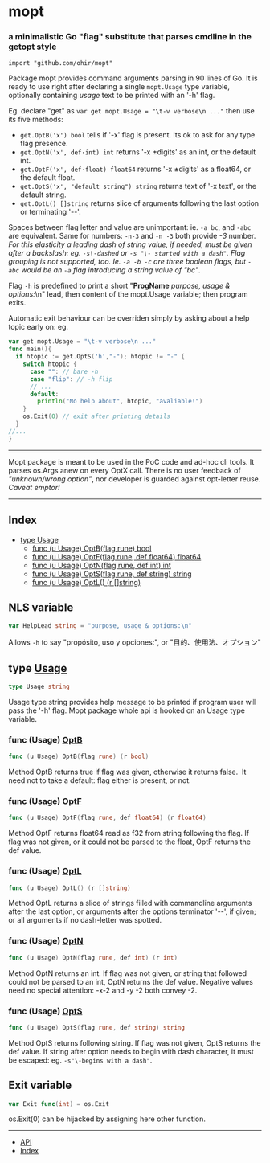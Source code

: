 # mopt
### a minimalistic Go "flag" substitute that parses cmdline in the getopt style
`import "github.com/ohir/mopt"`

Package mopt provides command arguments parsing in 90 lines of Go.
It is ready to use right after declaring a single `mopt.Usage` type variable, optionally containing _usage_ text to be printed with an '-h' flag.

Eg. declare "get" as `var get mopt.Usage = "\t-v verbose\n ..."` then use its five
<a name="pkg-api">methods:</a>
- `get.OptB('x') bool` tells if '-x' flag is present. Its ok to ask for any type flag presence.
- `get.OptN('x', def·int) int` returns '-x ±digits' as an int, or the default int.
- `get.OptF('x', def·float) float64` returns '-x ±digits' as a float64, or the default float.
- `get.OptS('x', "default string") string` returns text of '-x text', or the default string.
- `get.OptL() []string` returns slice of arguments following the last option or terminating '--'.

Spaces between flag letter and value are unimportant: ie. `-a bc`, and `-abc` are equivalent.  Same for numbers: `-n-3` and `-n -3` both provide _-3_ number. _For this elasticity a leading dash of string value, if needed, must be given after a backslash: eg. `-s\-dashed` or `-s "\- started with a dash"`. Flag grouping is not supported, too. Ie. `-a -b -c` are three boolean flags, but `-abc` would be an `-a` flag introducing a string value of "bc"_.

Flag `-h` is predefined to print a short "__ProgName__ _purpose, usage & options:_\n" lead, then content of the mopt.Usage variable; then program exits.

Automatic exit behaviour can be overriden simply by asking about a help topic early on: eg.
``` go
var get mopt.Usage = "\t-v verbose\n ..."
func main(){
  if htopic := get.OptS('h',"-"); htopic != "-" {
    switch htopic {
      case "": // bare -h
      case "flip": // -h flip
      // ...
      default:
        println("No help about", htopic, "avaliable!")
    }
    os.Exit(0) // exit after printing details
  }
//...
}
```
----

Mopt package is meant to be used in the PoC code and ad-hoc cli tools. It parses os.Args anew on every OptX call. There is no user feedback of _"unknown/wrong option"_, nor developer is guarded against opt-letter reuse. _Caveat emptor!_

----
## <a name="pkg-index">Index</a>
* [type Usage](#Usage)
  * [func (u Usage) OptB(flag rune) bool](#Usage.OptB)
  * [func (u Usage) OptF(flag rune, def float64) float64](#Usage.OptF)
  * [func (u Usage) OptN(flag rune, def int) int](#Usage.OptN)
  * [func (u Usage) OptS(flag rune, def string) string](#Usage.OptS)
  * [func (u Usage) OptL() (r []string)](#Usage.OptL)


## NLS variable
``` go
var HelpLead string = "purpose, usage & options:\n"
```
Allows `-h` to say "propósito, uso y opciones:", or "目的、使用法、オプション"


## <a name="Usage">type</a> [Usage](/src/target/mopt.go?s=2045:2061#L45)
``` go
type Usage string
```
Usage type string provides help message to be printed if program user will pass the '-h' flag. Mopt package whole api is hooked on an Usage type variable.

### <a name="Usage.OptB">func</a> (Usage) [OptB](/src/target/mopt.go?s=3541:3579#L96)
``` go
func (u Usage) OptB(flag rune) (r bool)
```
Method OptB returns true if flag was given, otherwise it returns false.
 It need not to take a default: flag either is present, or not.


### <a name="Usage.OptF">func</a> (Usage) [OptF](/src/target/mopt.go?s=3212:3266#L83)
``` go
func (u Usage) OptF(flag rune, def float64) (r float64)
```
Method OptF returns float64 read as f32 from string following the flag.  If flag was not given, or it could not be parsed to the float, OptF returns the def value.

### <a name="Usage.OptL">func</a> (Usage) [OptL](/src/target/mopt.go?s=3817:3850#L104)
``` go
func (u Usage) OptL() (r []string)
```
Method OptL returns a slice of strings filled with commandline arguments after the last option, or arguments after the options terminator '--', if given; or all arguments if no dash-letter was spotted.

### <a name="Usage.OptN">func</a> (Usage) [OptN](/src/target/mopt.go?s=2758:2804#L68)
``` go
func (u Usage) OptN(flag rune, def int) (r int)
```
Method OptN returns an int. If flag was not given, or string that followed could not be parsed to an int, OptN returns the def value. Negative values need no special attention: -x-2 and -y -2 both convey -2.

### <a name="Usage.OptS">func</a> (Usage) [OptS](/src/target/mopt.go?s=2283:2331#L50)
``` go
func (u Usage) OptS(flag rune, def string) string
```
Method OptS returns following string. If flag was not given, OptS returns the def value. If string after option needs to begin with dash character, it must be escaped: eg. `-s"\-begins with a dash"`.

## Exit variable
``` go
var Exit func(int) = os.Exit
```
os.Exit(0) can be hijacked by assigning here other function.

----

* [API](#pkg-api)
* [Index](#pkg-index)
